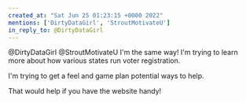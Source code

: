 ```yaml
---
created_at: "Sat Jun 25 01:23:15 +0000 2022"
mentions: ['DirtyDataGirl', 'StroutMotivateU']
in_reply_to: @DirtyDataGirl
---
```


@DirtyDataGirl @StroutMotivateU I'm the same way! I'm trying to learn more about how various states run voter registration. 

I'm trying to get a feel and game plan potential ways to help.

That would help if you have the website handy!